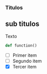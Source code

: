 ### Titulos
## sub titulos
Texto
```py
def function()
```
- [ ] Primer item
- [ ] Segundo item
- [x] Tercer item
